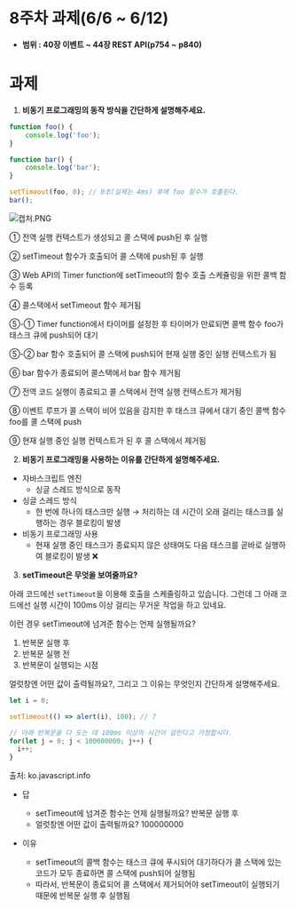# 8주차 과제(6/6 ~ 6/12)

- **범위 : 40장 이벤트 ~ 44장 REST API(p754 ~ p840)**

# 과제

1. **비동기 프로그래밍의 동작 방식을 간단하게 설명해주세요.**

```jsx
function foo() {
	console.log('foo');
}

function bar() {
	console.log('bar');
}

setTimeout(foo, 0); // 0초(실제는 4ms) 후에 foo 함수가 호출된다.
bar();
```

![캡처.PNG](8%E1%84%8C%E1%85%AE%E1%84%8E%E1%85%A1%20%E1%84%80%E1%85%AA%E1%84%8C%E1%85%A6(6%206%20~%206%2012)%208fca428310534876b3381be622e62dcb/%EC%BA%A1%EC%B2%98.png)

① 전역 실행 컨텍스트가 생성되고 콜 스택에 push된 후 실행

② setTimeout 함수가 호출되어 콜 스택에 push된 후 실행

③ Web API의 Timer function에 setTimeout의 함수 호출 스케쥴링을 위한 콜백 함수 등록

④ 콜스택에서 setTimeout 함수 제거됨 

⑤-①  Timer function에서 타이머를 설정한 후 타이머가 만료되면 콜백 함수 foo가 태스크 큐에 push되어 대기 

⑤-② bar 함수 호출되어 콜 스택에 push되어 현재 실행 중인 실행 컨텍스트가 됨

⑥ bar 함수가 종료되어 콜스택에서 bar 함수 제거됨

⑦ 전역 코드 실행이 종료되고 콜 스택에서 전역 실행 컨텍스트가 제거됨

⑧ 이벤트 루프가 콜 스택이 비어 있음을 감지한 후 태스크 큐에서 대기 중인 콜백 함수 foo를 콜 스택에 push

⑨ 현재 실행 중인 실행 컨텍스트가 된 후 콜 스택에서 제거됨

2. **비동기 프로그래밍을 사용하는 이유를 간단하게 설명해주세요.**

- 자바스크립트 엔진
    - 싱글 스레드 방식으로 동작
- 싱글 스레드 방식
    - 한 번에 하나의 태스크만 실행 → 처리하는 데 시간이 오래 걸리는 태스크를 실행하는 경우 블로킹이 발생
- 비동기 프로그래밍 사용
    - 현재 실행 중인 태스크가 종료되지 않은 상태여도 다음 태스크를 곧바로 실행하여 블로킹이 발생 ❌

3. **setTimeout은 무엇을 보여줄까요?**

아래 코드에선 `setTimeout`을 이용해 호출을 스케줄링하고 있습니다. 그런데 그 아래 코드에선 실행 시간이 100ms 이상 걸리는 무거운 작업을 하고 있네요.

이런 경우 setTimeout에 넘겨준 함수는 언제 실행될까요?

1. 반복문 실행 후
2. 반복문 실행 전
3. 반복문이 실행되는 시점

얼럿창엔 어떤 값이 출력될까요?, 그리고 그 이유는 무엇인지 간단하게 설명해주세요.

```jsx
let i = 0;

setTimeout(() => alert(i), 100); // ?

// 아래 반복문을 다 도는 데 100ms 이상의 시간이 걸린다고 가정합시다.
for(let j = 0; j < 100000000; j++) {
  i++;
}
```

출처: ko.javascript.info

- 답
    - setTimeout에 넘겨준 함수는 언제 실행될까요?  반복문 실행 후
    - 얼럿창엔 어떤 값이 출력될까요? 100000000

- 이유
    - setTimeout의 콜백 함수는 태스크 큐에 푸시되어 대기하다가 콜 스택에 있는 코드가 모두 종료하면 콜 스택에 push되어 실행됨
    - 따라서, 반복문이 종료되어 콜 스택에서 제거되어야 setTimeout이 실행되기 때문에 반복문 실행 후 실행됨